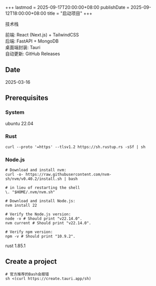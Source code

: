 +++
lastmod = 2025-09-17T20:00:00+08:00
publishDate = 2025-09-12T18:00:00+08:00
title = "启动项目"
+++

技术栈

前端: React (Next.js) + TailwindCSS  
后端: FastAPI + MongoDB  
桌面端封装: Tauri  
自动更新: GitHub Releases

## Date

2025-03-16

## Prerequisites


### System

ubuntu 22.04

### Rust

```
curl --proto '=https' --tlsv1.2 https://sh.rustup.rs -sSf | sh
```

### Node.js

```
# Download and install nvm:
curl -o- https://raw.githubusercontent.com/nvm-sh/nvm/v0.40.2/install.sh | bash

# in lieu of restarting the shell
\. "$HOME/.nvm/nvm.sh"

# Download and install Node.js:
nvm install 22

# Verify the Node.js version:
node -v # Should print "v22.14.0".
nvm current # Should print "v22.14.0".

# Verify npm version:
npm -v # Should print "10.9.2".
```

rust 1.85.1


## Create a project

```
# 官方推荐的Bash会报错
sh <(curl https://create.tauri.app/sh)
```
